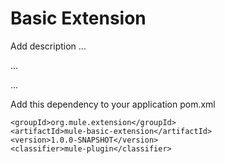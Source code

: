 # Basic Extension

Add description ...


...


...


Add this dependency to your application pom.xml

```
<groupId>org.mule.extension</groupId>
<artifactId>mule-basic-extension</artifactId>
<version>1.0.0-SNAPSHOT</version>
<classifier>mule-plugin</classifier>
```
